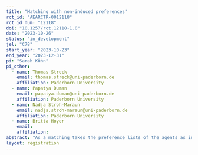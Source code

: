 ```yaml
---
title: "Matching with non-induced preferences"
rct_id: "AEARCTR-0012118"
rct_id_num: "12118"
doi: "10.1257/rct.12118-1.0"
date: "2023-10-26"
status: "in_development"
jel: "C78"
start_year: "2023-10-23"
end_year: "2023-12-31"
pi: "Sarah Kühn"
pi_other:
  - name: Thomas Streck
    email: thomas.streck@uni-paderborn.de
    affiliation: Paderborn University
  - name: Papatya Duman
    email: papatya.duman@uni-paderborn.de
    affiliation: Paderborn University
  - name: Nadja Stroh-Maraun
    email: nadja.stroh-maraun@uni-paderborn.de
    affiliation: Paderborn University
  - name: Britta Hoyer
    email: 
    affiliation: 
abstract: "As a matching takes the preference lists of the agents as input, the preferences have a leading role in matching experiments. However, the experimenters rely on induced preferences to simulate real-world applications. We investigate participants’ behavior in matching experiments given induced and non-induced preferences. Building on the experiment by Chen and Sönmez (2006), we investigate the most frequently used school choice mechanisms (Boston school choice mechanism, Deferred Acceptance mechanism and Top Trading Cycles mechanism). In our experiment, the monetary incentives are supplemented by incentivizing participants via own preferences. As a main contribution our paper demonstrates how induced and non-induced preferences change the participants behavior (e.g. truth-telling and understanding) given different mechanisms."
layout: registration
---
```


